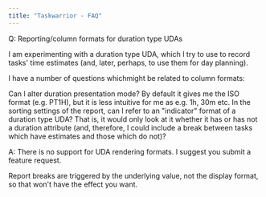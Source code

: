 ```yaml
---
title: "Taskwarrior - FAQ"
---
```


Q: Reporting/column formats for duration type UDAs

I am experimenting with a duration type UDA, which I try to use to record tasks' time estimates (and, later, perhaps, to use them for day planning).

I have a number of questions whichmight be related to column formats:

Can I alter duration presentation mode? By default it gives me the ISO format (e.g. PT1H), but it is less intuitive for me as e.g. 1h, 30m etc.
In the sorting settings of the report, can I refer to an "indicator" format of a duration type UDA? That is, it would only look at it whether it has or has not a duration attribute (and, therefore, I could include a break between tasks which have estimates and those which do not)?

A: There is no support for UDA rendering formats.
I suggest you submit a feature request.

Report breaks are triggered by the underlying value, not the display format, so that won't have the effect you want.

